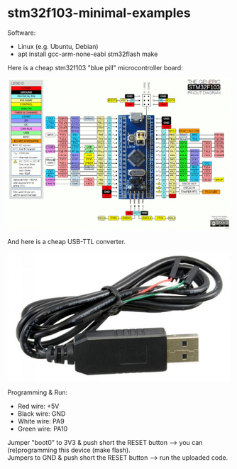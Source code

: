 # stm32f103-minimal-examples
Software:
* Linux (e.g. Ubuntu, Debian)
* apt install gcc-arm-none-eabi stm32flash make

Here is a cheap stm32f103 "blue pill" microcontroller board:

![alt stm32_blue_pill](doc/stm32_blue_pill.png)

And here is a cheap USB-TTL converter.

![alt USB-TTL converter](doc/usb-ttl.jpg)

Programming & Run:

* Red wire: +5V
* Black wire: GND
* White wire: PA9
* Green wire: PA10

Jumper "boot0" to 3V3 & push short the RESET button --> you can (re)programming this device (make flash).<br>
Jumpers to GND & push short the RESET button --> run the uploaded code.

